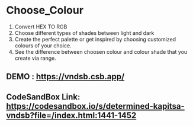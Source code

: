 # Choose_Colour

1. Convert HEX TO RGB
2. Choose different types of shades between light and dark
3. Create the perfect palette or get inspired by choosing customized colours of your choice.
4. See the difference between choosen colour and colour shade that you create via range.

## DEMO : https://vndsb.csb.app/

## CodeSandBox Link: https://codesandbox.io/s/determined-kapitsa-vndsb?file=/index.html:1441-1452
